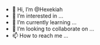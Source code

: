 - 👋 Hi, I’m @Hexekiah
- 👀 I’m interested in ...
- 🌱 I’m currently learning ...
- 💞️ I’m looking to collaborate on ...
- 📫 How to reach me ...

<!---
Hexekiah/Hexekiah is a ✨ special ✨ repository because its `README.md` (this file) appears on your GitHub profile.
You can click the Preview link to take a look at your changes.
--->

